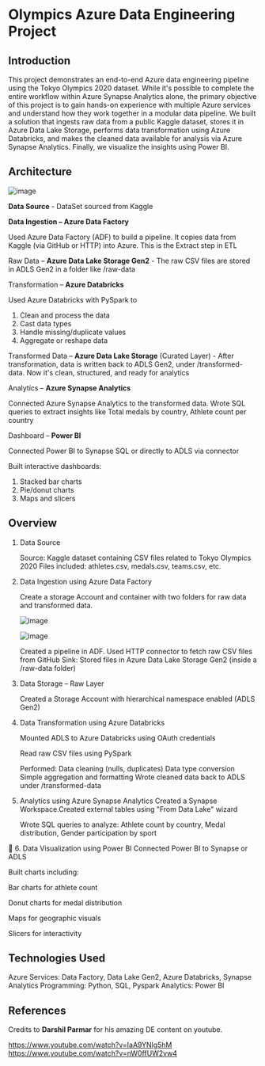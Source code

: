 # Olympics Azure Data Engineering Project

## Introduction

This project demonstrates an end-to-end Azure data engineering pipeline using the Tokyo Olympics 2020 dataset. While it's possible to complete the entire workflow within Azure Synapse Analytics alone, the primary objective of this project is to gain hands-on experience with multiple Azure services and understand how they work together in a modular data pipeline.
We built a solution that ingests raw data from a public Kaggle dataset, stores it in Azure Data Lake Storage, performs data transformation using Azure Databricks, and makes the cleaned data available for analysis via Azure Synapse Analytics. Finally, we visualize the insights using Power BI.

## Architecture

![image](https://github.com/user-attachments/assets/0ce4964a-8e3e-4ac7-b43f-c5258f8d89ec)

**Data Source** -  DataSet sourced from Kaggle

**Data Ingestion – Azure Data Factory**

Used Azure Data Factory (ADF) to build a pipeline. It copies data from Kaggle (via GitHub or HTTP) into Azure. This is the Extract step in ETL

Raw Data – **Azure Data Lake Storage Gen2** - The raw CSV files are stored in ADLS Gen2 in a folder like /raw-data

Transformation – **Azure Databricks** 

Used Azure Databricks with PySpark to

1) Clean and process the data
2) Cast data types
3) Handle missing/duplicate values
4) Aggregate or reshape data

Transformed Data – **Azure Data Lake Storage** (Curated Layer) - After transformation, data is written back to ADLS Gen2, under /transformed-data. Now it's clean, structured, and ready for analytics

Analytics – **Azure Synapse Analytics**

Connected Azure Synapse Analytics to the transformed data. Wrote SQL queries to extract insights like Total medals by country, Athlete count per country

Dashboard – **Power BI**

Connected Power BI to Synapse SQL or directly to ADLS via connector

Built interactive dashboards:

1) Stacked bar charts
2) Pie/donut charts
3) Maps and slicers

## Overview

1. Data Source

      Source: Kaggle dataset containing CSV files related to Tokyo Olympics 2020
      Files included: athletes.csv, medals.csv, teams.csv, etc.

2. Data Ingestion using Azure Data Factory
   
      Create a storage Account and container with two folders for raw data and transformed data.
      
      ![image](https://github.com/user-attachments/assets/78fd3f82-ee26-4660-af92-69b3414ad23a)
      
      ![image](https://github.com/user-attachments/assets/4ffbbc12-50cb-4e0c-92fe-a77f5e7c5fb4)
      
      Created a pipeline in ADF. Used HTTP connector to fetch raw CSV files from GitHub
      Sink: Stored files in Azure Data Lake Storage Gen2 (inside a /raw-data folder)

4. Data Storage – Raw Layer

      Created a Storage Account with hierarchical namespace enabled (ADLS Gen2)

5. Data Transformation using Azure Databricks

      Mounted ADLS to Azure Databricks using OAuth credentials
      
      Read raw CSV files using PySpark
   
      Performed:
      Data cleaning (nulls, duplicates)
      Data type conversion
      Simple aggregation and formatting
      Wrote cleaned data back to ADLS under /transformed-data

6. Analytics using Azure Synapse Analytics
      Created a Synapse Workspace.Created external tables using "From Data Lake" wizard
      
      Wrote SQL queries to analyze:
      Athlete count by country, Medal distribution, Gender participation by sport

🔹 6. Data Visualization using Power BI
Connected Power BI to Synapse or ADLS

Built charts including:

Bar charts for athlete count

Donut charts for medal distribution

Maps for geographic visuals

Slicers for interactivity
   
   ## Technologies Used

Azure Services: Data Factory, Data Lake Gen2, Azure Databricks, Synapse Analytics
Programming: Python, SQL, Pyspark
Analytics: Power BI

## References

Credits to **Darshil Parmar** for his amazing DE content on youtube.

https://www.youtube.com/watch?v=IaA9YNlg5hM
https://www.youtube.com/watch?v=nW0ffUW2vw4
